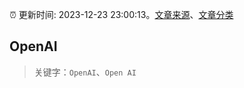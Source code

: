 :alarm_clock: 更新时间: 2023-12-23 23:00:13。[文章来源](/README.md)、[文章分类](/TAGS.md)

## OpenAI


> 关键字：`OpenAI`、`Open AI`



